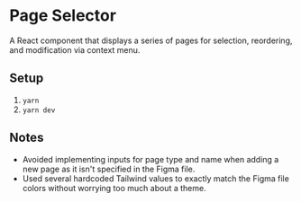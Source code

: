 # Page Selector

A React component that displays a series of pages for selection, reordering, and modification via context menu.

## Setup

1. `yarn`
1. `yarn dev`

## Notes

- Avoided implementing inputs for page type and name when adding a new page as it isn't specified in the Figma file.
- Used several hardcoded Tailwind values to exactly match the Figma file colors without worrying too much about a theme.
